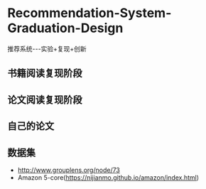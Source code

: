 # Recommendation-System-Graduation-Design
推荐系统---实验+复现+创新
## 书籍阅读复现阶段

## 论文阅读复现阶段

## 自己的论文

## 数据集
+ http://www.grouplens.org/node/73
+ Amazon 5-core(https://nijianmo.github.io/amazon/index.html)